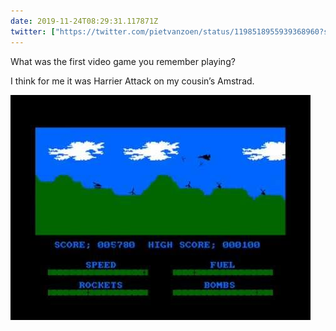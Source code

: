 ```yaml
---
date: 2019-11-24T08:29:31.117871Z
twitter: ["https://twitter.com/pietvanzoen/status/1198518955939368960?s=21"]
---
```

What was the first video game you remember playing?

I think for me it was Harrier Attack on my cousin’s Amstrad.

![](/media/67964DAE-2B03-47D9-94BF-DCF9263D7F7E.jpeg)
